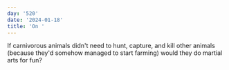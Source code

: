 ```yaml
---
day: '520'
date: '2024-01-18'
title: 'On '
---
```


If carnivorous animals didn't need to hunt, capture, and kill other animals (because they'd somehow managed to start farming) would they do martial arts for fun?
